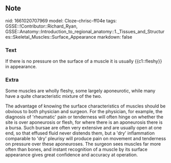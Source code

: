 ## Note
nid: 1661020707969
model: Cloze-chrisc-ff04e
tags: GSSE::!Contributor::Richard_Ryan, GSSE::Anatomy::Introduction_to_regional_anatomy::1._Tissues_and_Structures::Skeletal_Muscles::Surface_Appearance
markdown: false

### Text
<div class='toggle'>
  If there is no pressure on the surface of a muscle it is usually
  {{c1::fleshy}} in appearance.
</div>

### Extra
<p id="3b976188-784d-4ce4-b652-5d005f4bf3d7" class="">Some muscles
are wholly fleshy, some largely aponeurotic, while many have a
quite characteristic mixture of the two.
<p id="63ed8147-7f66-4bfc-b44c-32bd58638c82" class="">The advantage
of knowing the surface characteristics of muscles should be obvious
to both physician and surgeon. For the physician, for example, the
diagnosis of 'rheumatic' pain or tenderness will often hinge on
whether the site is over aponeurosis or flesh, for where there is
an aponeurosis there is a bursa. Such bursae are often very
extensive and are usually open at one end, so that effused fluid
never distends them, but a 'dry' inflammation comparable to 'dry'
pleurisy will produce pain on movement and tenderness on pressure
over these aponeuroses. The surgeon sees muscles far more often
than bones, and instant recognition of a muscle by its surface
appearance gives great confidence and accuracy at operation.
